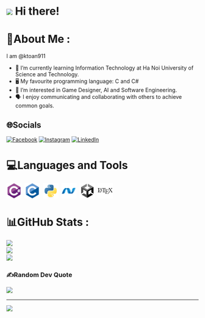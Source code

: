 # <img src="https://media.giphy.com/media/hvRJCLFzcasrR4ia7z/giphy.gif" width="30px"/> Hi there!

# 💫About Me :
I am @ktoan911

- 🔭 I’m currently learning Information Technology at Ha Noi University of Science and Technology.
- 🖥 My favourite programming language: C and C#
- 🌱 I’m interested in Game Designer, AI and Software Engineering.
- 🗣️ I enjoy communicating and collaborating with others to achieve common goals.


## 🌐Socials
[![Facebook](https://img.shields.io/badge/Facebook-%231877F2.svg?logo=Facebook&logoColor=white)](https://www.facebook.com/nkton.ils/) 
[![Instagram](https://img.shields.io/badge/Instagram-%23E4405F.svg?logo=Instagram&logoColor=white)](https://www.instagram.com/iamnkt_/)
[![LinkedIn](https://img.shields.io/badge/LinkedIn-%230077B5.svg?logo=linkedin&logoColor=white)](https://www.linkedin.com/in/to%C3%A0n-nguy%E1%BB%85n-8a2254272/) 

# 💻Languages and Tools 
<img src="https://github.com/devicons/devicon/blob/master/icons/csharp/csharp-original.svg" title="Csharp" alt="Csharp" width="40" height="40"/>&nbsp;
<img src="https://github.com/devicons/devicon/blob/master/icons/c/c-original.svg" title="C" alt="C" width="40" height="40"/>&nbsp;
<img src="https://github.com/devicons/devicon/blob/master/icons/python/python-original.svg" title="Python" alt="Python" width="40" height="40"/>&nbsp;
<img src="https://github.com/devicons/devicon/blob/master/icons/dot-net/dot-net-original.svg" title="Dotnet" alt="Dotnet" width="40" height="40"/>&nbsp;
<img src="https://github.com/devicons/devicon/blob/master/icons/unity/unity-original.svg" title="Unity" alt="Unity" width="40" height="40"/>&nbsp;
<img src="https://github.com/devicons/devicon/blob/master/icons/latex/latex-original.svg" title="Latex" alt="Latex" width="40" height="40"/>&nbsp;


# 📊GitHub Stats :
![](https://github-readme-stats.vercel.app/api?username=ktoan911&theme=radical&hide_border=false&include_all_commits=false&count_private=false)<br/>
![](https://github-readme-streak-stats.herokuapp.com/?user=ktoan911&theme=radical&hide_border=false)<br/>
![](https://github-readme-stats.vercel.app/api/top-langs/?username=ktoan911&theme=radical&hide_border=false&include_all_commits=false&count_private=false&layout=compact)


### ✍️Random Dev Quote
![](https://quotes-github-readme.vercel.app/api?type=horizontal&theme=radical)

---
[![](https://visitcount.itsvg.in/api?id=ktoan911&icon=0&color=0)](https://visitcount.itsvg.in)

